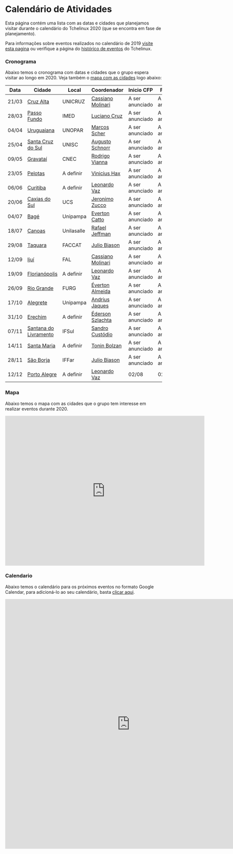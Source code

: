 Calendário de Atividades
========================

Esta página contém uma lista com as datas e cidades que planejamos visitar durante o calendário do Tchelinux 2020 (que se encontra em fase de planejamento). 

Para informações sobre eventos realizados no calendário de 2019 [visite esta pagina](2019.md) ou verifique a página do [histórico de eventos](historico_eventos.md) do Tchelinux.

### Cronograma

Abaixo temos o cronograma com datas e cidades que o grupo espera visitar ao longo em 2020. Veja também o [mapa com as cidades](#Mapa) logo abaixo:


| Data  | Cidade                                                       | Local      | Coordenador                                                      | Inicio CFP      | Fim CFP         | Programação     |
|-------|--------------------------------------------------------------|------------|------------------------------------------------------------------|-----------------|-----------------|-----------------|
| 21/03 | [Cruz Alta](https://cruzalta.tchelinux.org)                           | UNICRUZ    | [Cassiano Molinari](https://people.tchelinux.org/m00nlinari)     | A ser anunciado | A ser anunciado | A ser anunciado |
| 28/03 | [Passo Fundo](https://passofundo.tchelinux.org)                         | IMED       | [Luciano Cruz](https://people.tchelinux.org/lccruz)              | A ser anunciado | A ser anunciado | A ser anunciado |
| 04/04 | [Uruguaiana](https://uruguaiana.tchelinux.org)                          | UNOPAR     | [Marcos Scher](https://people.tchelinux.org/scherinf)            | A ser anunciado | A ser anunciado | A ser anunciado |
| 25/04 | [Santa Cruz do Sul](https://santacruz.tchelinux.org)                   | UNISC      | [Augusto Schnorr](https://people.tchelinux.org/alcsaw)           | A ser anunciado | A ser anunciado | A ser anunciado |
| 09/05 | [Gravataí](https://gravatai.tchelinux.org)                            | CNEC       | [Rodrigo Vianna](https://people.tchelinux.org/rodrigovianna)     | A ser anunciado | A ser anunciado | A ser anunciado |
  | 23/05 | [Pelotas](https://pelotas.tchelinux.org)                             | A definir      | [Vinicius Hax](https://people.tchelinux.org/viniciusah)            | A ser anunciado | A ser anunciado | A ser anunciado |
| 06/06 | [Curitiba](https://curitiba.tchelinux.org)                            | A definir  | [Leonardo Vaz](https://people.tchelinux.org/leonardovaz)         | A ser anunciado | A ser anunciado | A ser anunciado |
| 20/06 | [Caxias do Sul](https://caxias.tchelinux.org)                       | UCS        | [Jeronimo Zucco](https://people.tchelinux.org/jczucco)           | A ser anunciado | A ser anunciado | A ser anunciado |
| 04/07 | [Bagé](https://bage.tchelinux.org)                                | Unipampa   | [Everton Catto](https://people.tchelinux.org/evertonchbg)        | A ser anunciado | A ser anunciado | A ser anunciado |
| 18/07 | [Canoas](https://canoas.tchelinux.org)                              | Unilasalle | [Rafael Jeffman](https://people.tchelinux.org/rafasgj)           | A ser anunciado | A ser anunciado | A ser anunciado |
| 29/08 | [Taquara](https://taquara.tchelinux.org)                             | FACCAT     | [Julio Biason](https://people.tchelinux.org/jbiason)             | A ser anunciado | A ser anunciado | A ser anunciado |
| 12/09 | [Ijuí](https://ijui.tchelinux.org)                                | FAL        | [Cassiano Molinari](https://people.tchelinux.org/m00nlinari)     | A ser anunciado | A ser anunciado | A ser anunciado |
| 19/09 | [Florianópolis](https://florianopolis.tchelinux.org)                       | A definir  | [Leonardo Vaz](https://people.tchelinux.org/leonardovaz)         | A ser anunciado | A ser anunciado | A ser anunciado |
| 26/09 | [Rio Grande](https://riogrande.tchelinux.org)                          | FURG       | [Éverton Almeida](https://people.tchelinux.org/evertonalmeida)   | A ser anunciado | A ser anunciado | A ser anunciado |
| 17/10 | [Alegrete](https://alegrete.tchelinux.org)                            | Unipampa   | [Andrius Jaques](https://people.tchelinux.org/jaques)            | A ser anunciado | A ser anunciado | A ser anunciado |
| 31/10 | [Erechim](https://erechim.tchelinux.org)                             | A definir  | [Éderson Szlachta](https://people.tchelinux.org/edtsz)           | A ser anunciado | A ser anunciado | A ser anunciado |
| 07/11 | [Santana do Livramento](https://livramento.tchelinux.org)               | IFSul      | [Sandro Custódio](https://people.tchelinux.org/sandrocustodiobr) | A ser anunciado | A ser anunciado | A ser anunciado |
| 14/11 | [Santa Maria](https://santamaria.tchelinux.org)                         | A definir  | [Tonin Bolzan](https://people.tchelinux.org/toninbolzan)         | A ser anunciado | A ser anunciado | A ser anunciado |
| 28/11 | [São Borja](https://saoborja.tchelinux.org)                           | IFFar      | [Julio Biason](https://people.tchelinux.org/jbiason)             | A ser anunciado | A ser anunciado | A ser anunciado |
| 12/12 | [Porto Alegre](https://poa.tchelinux.org)                        | A definir  | [Leonardo Vaz](https://people.tchelinux.org/leonardovaz)         | 02/08           | 02/10           | 12/10           |

### Mapa

Abaixo temos o mapa com as cidades que o grupo tem interesse em realizar eventos durante 2020.


<div class="map-responsive">
   <iframe src="https://www.google.com/maps/d/embed?mid=11Jxw_Fyqk3e0IgoVhaAvLgcxNhmI9jTn" width="640" height="480" frameborder="0" style="border:0" allowfullscreen></iframe>
</div>


### Calendario

Abaixo temos o calendário para os próximos eventos no formato Google Calendar, para adicioná-lo ao seu calendário, basta [clicar aqui](https://calendar.google.com/calendar?cid=b2xxZG5uZTVmYWhrMTF0amMyZzNkaXBydTRAZ3JvdXAuY2FsZW5kYXIuZ29vZ2xlLmNvbQ).


<div class="calendar-responsive">
   <iframe src="https://calendar.google.com/calendar/embed?title=Calend%C3%A1rio%20de%20eventos%20do%20Tchelinux&amp;mode=WEEK&amp;height=800&amp;wkst=1&amp;hl=pt_BR&amp;bgcolor=%23FFFFFF&amp;src=olqdnne5fahk11tjc2g3dipru4%40group.calendar.google.com&amp;color=%23125A12&amp;ctz=America%2FSao_Paulo" style="border-width:0" width="800" height="800" frameborder="0" scrolling="no"></iframe>
</div>

